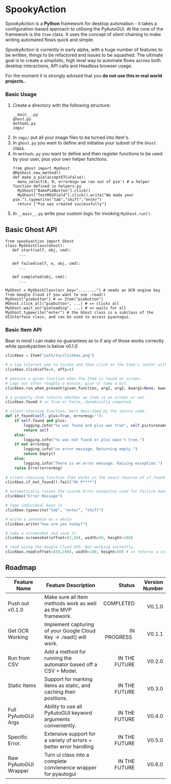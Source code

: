 
# SpookyAction
SpookyAction is a **Python** framework for desktop automation - it takes a configuration-based approach to utilising the PyAutoGUI. At the core of the framework is the `Item` class. It uses the concept of silent chaining to make writing automated flows quick and simple. 

SpookyAction is currently in early alpha, with a huge number of features to be written, things to be refactored and issues to be squashed. The ultimate goal is to create a simplistic, high level way to automate flows across both desktop interactions, API calls and Headless browser usage.

For the moment it is strongly advised that you **do not use this in real world projects.**.


### Basic Usage 
1. Create a directory with the following structure:
   ```
   __main__.py
   ghost.py
   methods.py
   imgs/
   ```
2. In `imgs/` put all your image files to be turned into Item's.
3. In `ghost.py` you want to define and initialise your subset of the `Ghost` class.
4. In `methods.py` you want to define and then register functions to be used by your user, plus your own helper functions.
    ```
    from ghost import MyGhost
    @MyGhost.new_method()
    def make_a_pie(acceptETC=False):
      menu_select(6, 9, errormsg='we ran out of pie') # a helper function defined in helpers.py
      MyGhost["BakePieButton"].click()
      MyGhost["TextMSGField"].click().write("We made your pie.").typewrite("tab","shift","enter")
      return ["Pie was created successfully"]
    ```
5. In `__main__.py` write your custom logic for invoking `MyGhost.run()`.

## Basic Ghost API
```
from spookyaction import Ghost
class MyGhostClass(Ghost):
   def start(self, obj, cmd):
      ...
      
   def failed(self, e, obj, cmd):
      ...
   
   def completed(obj, cmd):
      ...

MyGhost = MyGhostClass(ocr_key="........") # needs an OCR engine key from Google Cloud if you want to use .read()
MyGhost["piebutton"] # => Item("piebutton")
MGhost.click_all("piebutton", ...) # => clicks all
MyGhost.wait_on("pieloading", ...) # => waits for all 
MyGhost.typewrite("enter") # the Ghost class is a subclass of the UIInterface class, and can be used to access pyautogui.
```

### Basic Item API 
Bear in mind I can make no guarantees as to if any of those works correctly while spookyaction is below v0.1.0
```python 
clickbox = Item("path/to/clickbox.png")

# a lag tolerant way to locate and then click on the Item's center with optional offsets.
clickbox.click(offx=0, offy=0)

# execute a given function when the Item is found on screen. 
# Lags out after roughly a minute, give or take a bit.
clickbox.run_when_present(given_function, arg1, arg2, kwarg1=None, kwarg2="Hi")

# a property that returns whether an Item is on screen or not. 
clickbox.found # => True or False, dynamically computed. 

# silent-chaining function. best described by the source code. 
def if_found(self, plus=True, errormsg=''):
    if self.found and plus:
        logging.info("%s was found and plus was true", self.picturename)
        return self
    else:
        logging.info("%s was not found or plus wasn't true.")
    if not errormsg:
        logging.info("no error message. Returning empty.")
        return Empty()
    else:
        logging.info("There is an error message. Raising exception.")
    raise Error(errormsg)
    
# silent-chaining function that works in the exact reverse of if_found
clickbox.if_not_found().fail("Oh F****")

# automatically raises the custom Error exception used for failure handling in spookyaction. 
clickbox("Error Message")

# type individual keys in
clickbox.typewrite("tab", "enter", "shift")

# write a sentence as a whole 
clickbox.write("how are you today?")

# take a screenshot and save it. 
clickbox.screenshot(offset=(5,10), width=50, height=100)

# read using the Google Cloud OCR. Not working currently.
clickbox.read(offset=(50,100), width=100, height=50) # => returns a string of the characters read off the screenshot.

```
## Roadmap
| Feature Name         | Feature Description                                                | Status        | Version Number |
| -------------------  | ------------------------------------------------------------------ | ------------: | -------------: |
| Push out v0.1.0      | Make sure all Item methods work as well as the MVP framework.      | COMPLETED     | V0.1.0         |
| Get OCR Working      | Implement capturing of your Google Cloud Key -> .read() will work. | IN PROGRESS   | V0.1.1         |
| Run from CSV         | Add a method for running the automator based off a CSV + Model.    | IN THE FUTURE | V0.2.0         |
| Static Items         | Support for marking items as static, and caching their positions.  | IN THE FUTURE | V0.3.0         |
| Full PyAutoGUI Args  | Ability to use all PyAutoGUI keyword arguments conveniently.       | IN THE FUTURE | V0.4.0         |
| Specific Error.      | Extensive support for a variety of errors + better error handling  | IN THE FUTURE | V0.5.0         |
| Raw PyAutoGUI Wrapper| Turn ui class into a complete convienence wrapper for pyautogui    | IN THE FUTURE | V0.6.0         |
